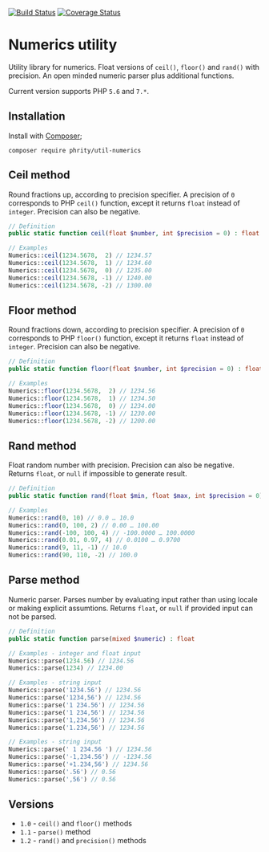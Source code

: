 [![Build Status](https://travis-ci.org/sirn-se/phrity-util-numerics.svg?branch=master)](https://travis-ci.org/sirn-se/phrity-util-numerics)
[![Coverage Status](https://coveralls.io/repos/github/sirn-se/phrity-util-numerics/badge.svg?branch=master)](https://coveralls.io/github/sirn-se/phrity-util-numerics?branch=master)

# Numerics utility

Utility library for numerics. Float versions of `ceil()`, `floor()` and `rand()` with precision. An open minded numeric parser plus additional functions.

Current version supports PHP `5.6` and `7.*`.

## Installation

Install with [Composer](https://getcomposer.org/);
```
composer require phrity/util-numerics
```

## Ceil method

Round fractions up, according to precision specifier. A precision of `0` corresponds to PHP `ceil()` function, except it returns `float` instead of `integer`. Precision can also be negative.

```php
// Definition
public static function ceil(float $number, int $precision = 0) : float

// Examples
Numerics::ceil(1234.5678,  2) // 1234.57
Numerics::ceil(1234.5678,  1) // 1234.60
Numerics::ceil(1234.5678,  0) // 1235.00
Numerics::ceil(1234.5678, -1) // 1240.00
Numerics::ceil(1234.5678, -2) // 1300.00
```

## Floor method

Round fractions down, according to precision specifier. A precision of `0` corresponds to PHP `floor()` function, except it returns `float` instead of `integer`. Precision can also be negative.

```php
// Definition
public static function floor(float $number, int $precision = 0) : float

// Examples
Numerics::floor(1234.5678,  2) // 1234.56
Numerics::floor(1234.5678,  1) // 1234.50
Numerics::floor(1234.5678,  0) // 1234.00
Numerics::floor(1234.5678, -1) // 1230.00
Numerics::floor(1234.5678, -2) // 1200.00
```

## Rand method

Float random number with precision. Precision can also be negative. Returns `float`, or `null` if impossible to generate result.

```php
// Definition
public static function rand(float $min, float $max, int $precision = 0) : float

// Examples
Numerics::rand(0, 10) // 0.0 … 10.0
Numerics::rand(0, 100, 2) // 0.00 … 100.00
Numerics::rand(-100, 100, 4) // -100.0000 … 100.0000
Numerics::rand(0.01, 0.97, 4) // 0.0100 … 0.9700
Numerics::rand(9, 11, -1) // 10.0
Numerics::rand(90, 110, -2) // 100.0
```

## Parse method

Numeric parser. Parses number by evaluating input rather than using locale or making explicit assumtions. Returns `float`, or `null` if provided input can not be parsed.

```php
// Definition
public static function parse(mixed $numeric) : float

// Examples - integer and float input
Numerics::parse(1234.56) // 1234.56
Numerics::parse(1234) // 1234.00

// Examples - string input
Numerics::parse('1234.56') // 1234.56
Numerics::parse('1234,56') // 1234.56
Numerics::parse('1 234.56') // 1234.56
Numerics::parse('1 234,56') // 1234.56
Numerics::parse('1,234.56') // 1234.56
Numerics::parse('1.234,56') // 1234.56

// Examples - string input
Numerics::parse(' 1 234.56 ') // 1234.56
Numerics::parse('-1,234.56') // -1234.56
Numerics::parse('+1.234,56') // 1234.56
Numerics::parse('.56') // 0.56
Numerics::parse(',56') // 0.56

```

## Versions

* `1.0` - `ceil()` and `floor()` methods
* `1.1` - `parse()` method
* `1.2` - `rand()` and `precision()` methods